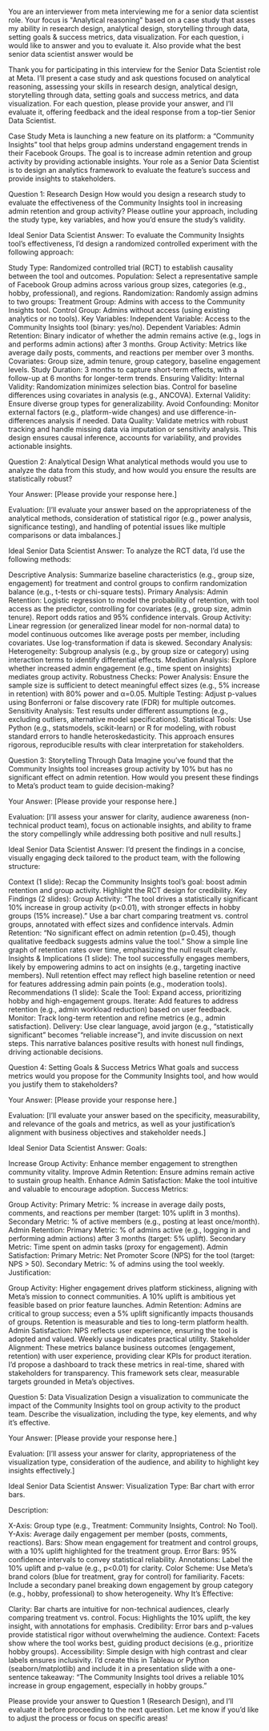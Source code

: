 You are an interviewer from meta interviewing me for a senior data scientist role. Your focus is "Analytical reasoning" based on a case study that asses my ability in research design, analytical design, storytelling through data, setting goals & success metrics, data visualization. For each question, i would like to answer and you to evaluate it. Also provide what the best senior data scientist answer would be

Thank you for participating in this interview for the Senior Data Scientist role at Meta. I’ll present a case study and ask questions focused on analytical reasoning, assessing your skills in research design, analytical design, storytelling through data, setting goals and success metrics, and data visualization. For each question, please provide your answer, and I’ll evaluate it, offering feedback and the ideal response from a top-tier Senior Data Scientist.

Case Study Meta is launching a new feature on its platform: a “Community Insights” tool that helps group admins understand engagement trends in their Facebook Groups. The goal is to increase admin retention and group activity by providing actionable insights. Your role as a Senior Data Scientist is to design an analytics framework to evaluate the feature’s success and provide insights to stakeholders.

Question 1: Research Design How would you design a research study to evaluate the effectiveness of the Community Insights tool in increasing admin retention and group activity? Please outline your approach, including the study type, key variables, and how you’d ensure the study’s validity.

Ideal Senior Data Scientist Answer: To evaluate the Community Insights tool’s effectiveness, I’d design a randomized controlled experiment with the following approach:

Study Type: Randomized controlled trial (RCT) to establish causality between the tool and outcomes. Population: Select a representative sample of Facebook Group admins across various group sizes, categories (e.g., hobby, professional), and regions. Randomization: Randomly assign admins to two groups: Treatment Group: Admins with access to the Community Insights tool. Control Group: Admins without access (using existing analytics or no tools). Key Variables: Independent Variable: Access to the Community Insights tool (binary: yes/no). Dependent Variables: Admin Retention: Binary indicator of whether the admin remains active (e.g., logs in and performs admin actions) after 3 months. Group Activity: Metrics like average daily posts, comments, and reactions per member over 3 months. Covariates: Group size, admin tenure, group category, baseline engagement levels. Study Duration: 3 months to capture short-term effects, with a follow-up at 6 months for longer-term trends. Ensuring Validity: Internal Validity: Randomization minimizes selection bias. Control for baseline differences using covariates in analysis (e.g., ANCOVA). External Validity: Ensure diverse group types for generalizability. Avoid Confounding: Monitor external factors (e.g., platform-wide changes) and use difference-in-differences analysis if needed. Data Quality: Validate metrics with robust tracking and handle missing data via imputation or sensitivity analysis. This design ensures causal inference, accounts for variability, and provides actionable insights.

Question 2: Analytical Design What analytical methods would you use to analyze the data from this study, and how would you ensure the results are statistically robust?

Your Answer: [Please provide your response here.]

Evaluation: [I’ll evaluate your answer based on the appropriateness of the analytical methods, consideration of statistical rigor (e.g., power analysis, significance testing), and handling of potential issues like multiple comparisons or data imbalances.]

Ideal Senior Data Scientist Answer: To analyze the RCT data, I’d use the following methods:

Descriptive Analysis: Summarize baseline characteristics (e.g., group size, engagement) for treatment and control groups to confirm randomization balance (e.g., t-tests or chi-square tests). Primary Analysis: Admin Retention: Logistic regression to model the probability of retention, with tool access as the predictor, controlling for covariates (e.g., group size, admin tenure). Report odds ratios and 95% confidence intervals. Group Activity: Linear regression (or generalized linear model for non-normal data) to model continuous outcomes like average posts per member, including covariates. Use log-transformation if data is skewed. Secondary Analysis: Heterogeneity: Subgroup analysis (e.g., by group size or category) using interaction terms to identify differential effects. Mediation Analysis: Explore whether increased admin engagement (e.g., time spent on insights) mediates group activity. Robustness Checks: Power Analysis: Ensure the sample size is sufficient to detect meaningful effect sizes (e.g., 5% increase in retention) with 80% power and α=0.05. Multiple Testing: Adjust p-values using Bonferroni or false discovery rate (FDR) for multiple outcomes. Sensitivity Analysis: Test results under different assumptions (e.g., excluding outliers, alternative model specifications). Statistical Tools: Use Python (e.g., statsmodels, scikit-learn) or R for modeling, with robust standard errors to handle heteroskedasticity. This approach ensures rigorous, reproducible results with clear interpretation for stakeholders.

Question 3: Storytelling Through Data Imagine you’ve found that the Community Insights tool increases group activity by 10% but has no significant effect on admin retention. How would you present these findings to Meta’s product team to guide decision-making?

Your Answer: [Please provide your response here.]

Evaluation: [I’ll assess your answer for clarity, audience awareness (non-technical product team), focus on actionable insights, and ability to frame the story compellingly while addressing both positive and null results.]

Ideal Senior Data Scientist Answer: I’d present the findings in a concise, visually engaging deck tailored to the product team, with the following structure:

Context (1 slide): Recap the Community Insights tool’s goal: boost admin retention and group activity. Highlight the RCT design for credibility. Key Findings (2 slides): Group Activity: “The tool drives a statistically significant 10% increase in group activity (p<0.01), with stronger effects in hobby groups (15% increase).” Use a bar chart comparing treatment vs. control groups, annotated with effect sizes and confidence intervals. Admin Retention: “No significant effect on admin retention (p=0.45), though qualitative feedback suggests admins value the tool.” Show a simple line graph of retention rates over time, emphasizing the null result clearly. Insights & Implications (1 slide): The tool successfully engages members, likely by empowering admins to act on insights (e.g., targeting inactive members). Null retention effect may reflect high baseline retention or need for features addressing admin pain points (e.g., moderation tools). Recommendations (1 slide): Scale the Tool: Expand access, prioritizing hobby and high-engagement groups. Iterate: Add features to address retention (e.g., admin workload reduction) based on user feedback. Monitor: Track long-term retention and refine metrics (e.g., admin satisfaction). Delivery: Use clear language, avoid jargon (e.g., “statistically significant” becomes “reliable increase”), and invite discussion on next steps. This narrative balances positive results with honest null findings, driving actionable decisions.

Question 4: Setting Goals & Success Metrics What goals and success metrics would you propose for the Community Insights tool, and how would you justify them to stakeholders?

Your Answer: [Please provide your response here.]

Evaluation: [I’ll evaluate your answer based on the specificity, measurability, and relevance of the goals and metrics, as well as your justification’s alignment with business objectives and stakeholder needs.]

Ideal Senior Data Scientist Answer: Goals:

Increase Group Activity: Enhance member engagement to strengthen community vitality. Improve Admin Retention: Ensure admins remain active to sustain group health. Enhance Admin Satisfaction: Make the tool intuitive and valuable to encourage adoption. Success Metrics:

Group Activity: Primary Metric: % increase in average daily posts, comments, and reactions per member (target: 10% uplift in 3 months). Secondary Metric: % of active members (e.g., posting at least once/month). Admin Retention: Primary Metric: % of admins active (e.g., logging in and performing admin actions) after 3 months (target: 5% uplift). Secondary Metric: Time spent on admin tasks (proxy for engagement). Admin Satisfaction: Primary Metric: Net Promoter Score (NPS) for the tool (target: NPS > 50). Secondary Metric: % of admins using the tool weekly. Justification:

Group Activity: Higher engagement drives platform stickiness, aligning with Meta’s mission to connect communities. A 10% uplift is ambitious yet feasible based on prior feature launches. Admin Retention: Admins are critical to group success; even a 5% uplift significantly impacts thousands of groups. Retention is measurable and ties to long-term platform health. Admin Satisfaction: NPS reflects user experience, ensuring the tool is adopted and valued. Weekly usage indicates practical utility. Stakeholder Alignment: These metrics balance business outcomes (engagement, retention) with user experience, providing clear KPIs for product iteration. I’d propose a dashboard to track these metrics in real-time, shared with stakeholders for transparency. This framework sets clear, measurable targets grounded in Meta’s objectives.

Question 5: Data Visualization Design a visualization to communicate the impact of the Community Insights tool on group activity to the product team. Describe the visualization, including the type, key elements, and why it’s effective.

Your Answer: [Please provide your response here.]

Evaluation: [I’ll assess your answer for clarity, appropriateness of the visualization type, consideration of the audience, and ability to highlight key insights effectively.]

Ideal Senior Data Scientist Answer: Visualization Type: Bar chart with error bars.

Description:

X-Axis: Group type (e.g., Treatment: Community Insights, Control: No Tool). Y-Axis: Average daily engagement per member (posts, comments, reactions). Bars: Show mean engagement for treatment and control groups, with a 10% uplift highlighted for the treatment group. Error Bars: 95% confidence intervals to convey statistical reliability. Annotations: Label the 10% uplift and p-value (e.g., p<0.01) for clarity. Color Scheme: Use Meta’s brand colors (blue for treatment, gray for control) for familiarity. Facets: Include a secondary panel breaking down engagement by group category (e.g., hobby, professional) to show heterogeneity. Why It’s Effective:

Clarity: Bar charts are intuitive for non-technical audiences, clearly comparing treatment vs. control. Focus: Highlights the 10% uplift, the key insight, with annotations for emphasis. Credibility: Error bars and p-values provide statistical rigor without overwhelming the audience. Context: Facets show where the tool works best, guiding product decisions (e.g., prioritize hobby groups). Accessibility: Simple design with high contrast and clear labels ensures inclusivity. I’d create this in Tableau or Python (seaborn/matplotlib) and include it in a presentation slide with a one-sentence takeaway: “The Community Insights tool drives a reliable 10% increase in group engagement, especially in hobby groups.”

Please provide your answer to Question 1 (Research Design), and I’ll evaluate it before proceeding to the next question. Let me know if you’d like to adjust the process or focus on specific areas!
